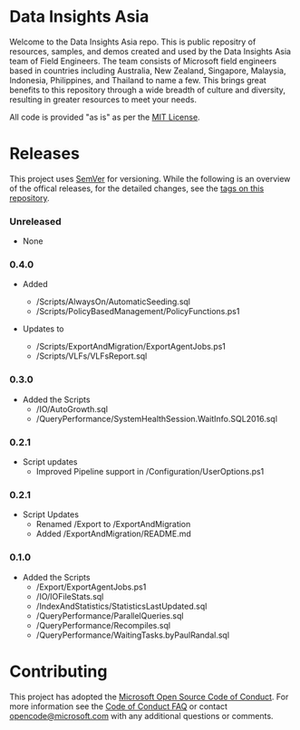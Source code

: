# Data Insights Asia 
Welcome to the Data Insights Asia repo. This is public repositry of resources, samples, and demos created and used by the Data Insights Asia team of Field Engineers. The team consists of Microsoft field engineers based in countries including Australia, New Zealand, Singapore, Malaysia, Indonesia, Philippines, and Thailand to name a few. This brings great benefits to this repository through a wide breadth of culture and diversity, resulting in greater resources to meet your needs.

All code is provided "as is" as per the [MIT License](https://github.com/Microsoft/DataInsightsAsia/blob/master/LICENSE).

# Releases
This project uses [SemVer](http://semver.org/) for versioning. While the following is an overview of the offical releases, for the detailed changes, see the [tags on this repository](https://github.com/Microsoft/DataInsightsAsia/tags). 

### Unreleased

* None

### 0.4.0

- Added
  - /Scripts/AlwaysOn/AutomaticSeeding.sql
  - /Scripts/PolicyBasedManagement/PolicyFunctions.ps1

- Updates to
  - /Scripts/ExportAndMigration/ExportAgentJobs.ps1
  - /Scripts/VLFs/VLFsReport.sql

### 0.3.0

- Added the Scripts
  - /IO/AutoGrowth.sql
  - /QueryPerformance/SystemHealthSession.WaitInfo.SQL2016.sql

### 0.2.1

- Script updates
  - Improved Pipeline support in /Configuration/UserOptions.ps1

### 0.2.1

- Script Updates
  - Renamed /Export to /ExportAndMigration
  - Added /ExportAndMigration/README.md


### 0.1.0

- Added the Scripts
  - /Export/ExportAgentJobs.ps1
  - /IO/IOFileStats.sql
  - /IndexAndStatistics/StatisticsLastUpdated.sql
  - /QueryPerformance/ParallelQueries.sql
  - /QueryPerformance/Recompiles.sql
  - /QueryPerformance/WaitingTasks.byPaulRandal.sql

# Contributing

This project has adopted the [Microsoft Open Source Code of Conduct](https://opensource.microsoft.com/codeofconduct/). For more information see the [Code of Conduct FAQ](https://opensource.microsoft.com/codeofconduct/faq/) or contact [opencode@microsoft.com](mailto:opencode@microsoft.com) with any additional questions or comments.
